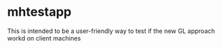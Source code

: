 # mhtestapp
This is intended to be a user-friendly way to test if the new GL approach workd on client machines
